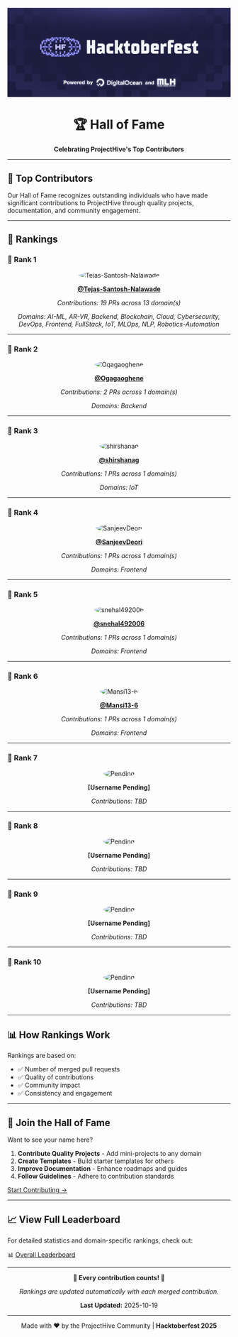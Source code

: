 <div align="center">

![Hacktoberfest Banner](../assets/Banner/HF2025-EmailHeader.png)

# 🏆 Hall of Fame

**Celebrating ProjectHive's Top Contributors**

</div>

---

## 🌟 Top Contributors

Our Hall of Fame recognizes outstanding individuals who have made significant contributions to ProjectHive through quality projects, documentation, and community engagement.

---

## 🏅 Rankings

### 🥇 Rank 1

<div align="center">

<img src="https://github.com/Tejas-Santosh-Nalawade.png" width="100" height="100" style="border-radius: 50%;" alt="Tejas-Santosh-Nalawade"/>

**[@Tejas-Santosh-Nalawade](https://github.com/Tejas-Santosh-Nalawade)**

*Contributions: 19 PRs across 13 domain(s)*

*Domains: AI-ML, AR-VR, Backend, Blockchain, Cloud, Cybersecurity, DevOps, Frontend, FullStack, IoT, MLOps, NLP, Robotics-Automation*

</div>

---

### 🥈 Rank 2

<div align="center">

<img src="https://github.com/Ogagaoghene.png" width="100" height="100" style="border-radius: 50%;" alt="Ogagaoghene"/>

**[@Ogagaoghene](https://github.com/Ogagaoghene)**

*Contributions: 2 PRs across 1 domain(s)*

*Domains: Backend*

</div>

---

### 🥉 Rank 3

<div align="center">

<img src="https://github.com/shirshanag.png" width="100" height="100" style="border-radius: 50%;" alt="shirshanag"/>

**[@shirshanag](https://github.com/shirshanag)**

*Contributions: 1 PRs across 1 domain(s)*

*Domains: IoT*

</div>

---

### 🏅 Rank 4

<div align="center">

<img src="https://github.com/SanjeevDeori.png" width="100" height="100" style="border-radius: 50%;" alt="SanjeevDeori"/>

**[@SanjeevDeori](https://github.com/SanjeevDeori)**

*Contributions: 1 PRs across 1 domain(s)*

*Domains: Frontend*

</div>

---

### 🏅 Rank 5

<div align="center">

<img src="https://github.com/snehal492006.png" width="100" height="100" style="border-radius: 50%;" alt="snehal492006"/>

**[@snehal492006](https://github.com/snehal492006)**

*Contributions: 1 PRs across 1 domain(s)*

*Domains: Frontend*

</div>

---

### 🏅 Rank 6

<div align="center">

<img src="https://github.com/Mansi13-6.png" width="100" height="100" style="border-radius: 50%;" alt="Mansi13-6"/>

**[@Mansi13-6](https://github.com/Mansi13-6)**

*Contributions: 1 PRs across 1 domain(s)*

*Domains: Frontend*

</div>

---

### 🏅 Rank 7

<div align="center">

<img src="https://github.com/github.png" width="100" height="100" style="border-radius: 50%;" alt="Pending"/>

**[Username Pending]**

*Contributions: TBD*

</div>

---

### 🏅 Rank 8

<div align="center">

<img src="https://github.com/github.png" width="100" height="100" style="border-radius: 50%;" alt="Pending"/>

**[Username Pending]**

*Contributions: TBD*

</div>

---

### 🏅 Rank 9

<div align="center">

<img src="https://github.com/github.png" width="100" height="100" style="border-radius: 50%;" alt="Pending"/>

**[Username Pending]**

*Contributions: TBD*

</div>

---

### 🏅 Rank 10

<div align="center">

<img src="https://github.com/github.png" width="100" height="100" style="border-radius: 50%;" alt="Pending"/>

**[Username Pending]**

*Contributions: TBD*

</div>

---

## 📊 How Rankings Work

Rankings are based on:
- ✅ Number of merged pull requests
- ✅ Quality of contributions
- ✅ Community impact
- ✅ Consistency and engagement

---

## 🎯 Join the Hall of Fame

Want to see your name here?

1. **Contribute Quality Projects** - Add mini-projects to any domain
2. **Create Templates** - Build starter templates for others
3. **Improve Documentation** - Enhance roadmaps and guides
4. **Follow Guidelines** - Adhere to contribution standards

[Start Contributing →](../CONTRIBUTING.md)

---

## 📈 View Full Leaderboard

For detailed statistics and domain-specific rankings, check out:

📊 [Overall Leaderboard](../DomainsLeaderboards/Overall.md)

---

<div align="center">

**🌟 Every contribution counts! 🌟**

*Rankings are updated automatically with each merged contribution.*

**Last Updated:** 2025-10-19

---

Made with ❤️ by the ProjectHive Community | **Hacktoberfest 2025**

</div>